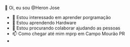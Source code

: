 👋 Oi, eu sou @Heron Jose  
- 👀 Estou interessado em aprender porgramação  
- 🌱 Estou aprendendo Hardware
- 💞️ Estou procurando colaborar ajudando as pessoas
- 📫 Como chegar até mim mprp em Campo Mourão PR
- 
<!---
Heron16/Heron16 é um repositório ✨ especial ✨ porque seu `README.md` (este arquivo) aparece no seu perfil do GitHub.
Você pode clicar no link Visualizar para dar uma olhada nas suas alterações.
--->
